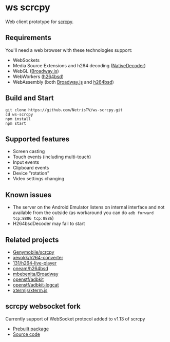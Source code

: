 # ws scrcpy

Web client prototype for [scrcpy](https://github.com/Genymobile/scrcpy).

## Requirements

You'll need a web browser with these technologies support:
* WebSockets
* Media Source Extensions and h264 decoding ([NativeDecoder](/src/decoder/NativeDecoder.ts))
* WebGL ([Broadway.js](/src/decoder/BroadwayDecoder.ts))
* WebWorkers ([h264bsd](/src/decoder/H264bsdDecoder.ts))
* WebAssembly  (both [Broadway.js](/src/decoder/BroadwayDecoder.ts) and [h264bsd](/src/decoder/H264bsdDecoder.ts))

## Build and Start

```shell
git clone https://github.com/NetrisTV/ws-scrcpy.git
cd ws-scrcpy
npm install
npm start
```

## Supported features
* Screen casting
* Touch events (including multi-touch)
* Input events
* Clipboard events
* Device "rotation"
* Video settings changing

## Known issues

* The server on the Android Emulator listens on internal interface and not available from the outside (as workaround you can do `adb forward tcp:8886 tcp:8886`)
* H264bsdDecoder may fail to start 

## Related projects
* [Genymobile/scrcpy](https://github.com/Genymobile/scrcpy)
* [xevokk/h264-converter](https://github.com/xevokk/h264-converter)
* [131/h264-live-player](https://github.com/131/h264-live-player)
* [oneam/h264bsd](https://github.com/oneam/h264bsd)
* [mbebenita/Broadway](https://github.com/mbebenita/Broadway)
* [openstf/adbkit](https://github.com/openstf/adbkit)
* [openstf/adbkit-logcat](https://github.com/openstf/adbkit-logcat)
* [xtermjs/xterm.js](https://github.com/xtermjs/xterm.js)

## scrcpy websocket fork

Currently support of WebSocket protocol added to v1.13 of scrcpy
* [Prebuilt package](https://github.com/NetrisTV/scrcpy/releases/download/v1.13-ws/scrcpy-server.jar)
* [Source code](https://github.com/NetrisTV/scrcpy/tree/feature/websocket-v1.13)
